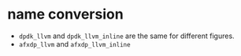 # name conversion

- `dpdk_llvm` and `dpdk_llvm_inline` are the same for different figures.
- `afxdp_llvm` and `afxdp_llvm_inline`